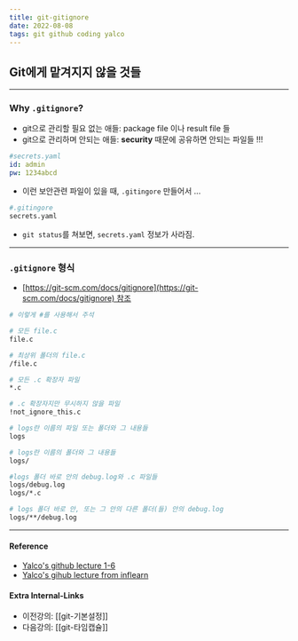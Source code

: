 ```yaml
---
title: git-gitignore
date: 2022-08-08
tags: git github coding yalco
---
```


## Git에게 맡겨지지 않을 것들

---
### Why `.gitignore`?
- git으로 관리할 필요 없는 애들: package file 이나 result file 들
- git으로 관리하며 안되는 애들: **security** 때문에 공유하면 안되는 파일들 !!!
```YAML
#secrets.yaml
id: admin
pw: 1234abcd
```
- 이런 보안관련 파일이 있을 때, `.gitingore` 만들어서 ...
```zsh
#.gitingore
secrets.yaml
```
- `git status`를 쳐보면, `secrets.yaml` 정보가 사라짐.

---
### `.gitignore` 형식
- [https://git-scm.com/docs/gitignore](https://git-scm.com/docs/gitignore) 참조

```zsh
# 이렇게 #를 사용해서 주석 

# 모든 file.c 
file.c 

# 최상위 폴더의 file.c 
/file.c 

# 모든 .c 확장자 파일 
*.c 

# .c 확장자지만 무시하지 않을 파일
!not_ignore_this.c 

# logs란 이름의 파일 또는 폴더와 그 내용들 
logs 

# logs란 이름의 폴더와 그 내용들 
logs/ 

#logs 폴더 바로 안의 debug.log와 .c 파일들 
logs/debug.log 
logs/*.c 

# logs 폴더 바로 안, 또는 그 안의 다른 폴더(들) 안의 debug.log 
logs/**/debug.log
```


---
#### Reference
- [Yalco's github lecture 1-6](https://www.yalco.kr/@git-github/1-6/)
- [Yalco's gihub lecture from inflearn](https://www.inflearn.com/course/%EC%A0%9C%EB%8C%80%EB%A1%9C-%ED%8C%8C%EB%8A%94-%EA%B9%83/dashboard)

#### Extra Internal-Links
- 이전강의: [[git-기본설정]]
- 다음강의: [[git-타임캡슐]]